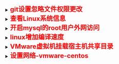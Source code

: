 <details>
<summary>
<span style="color: red;font-size: 20px;"><b>
git设置忽略文件权限更改
</b></span>
</summary>

```
vi .git/conf
```
[core]->filemode:改成false

</details>

<details>
<summary>
<span style="color: red;font-size: 20px;"><b>
查看Linux系统信息
</b></span>
</summary>

* 查看当前系统的内核信息
```
cat /proc/version
```
```
uname -a
```
* 查看发型版本信息
```
cat /etc/os-release
```
</details>

<details>
<summary>
<span style="color: red;font-size: 20px;"><b>
开启mysql的root用户外网访问
</b></span>
</summary>

```
update user set host='%' where user ='root';
```
```
FLUSH PRIVILEGES;
```
</details>

<details>
<summary>
<span style="color: red;font-size: 20px;"><b>
linux增加编译速度
</b></span>
</summary>

```
sudo make -j $(nproc)
```
```
sudo cmake --build . --target all -- -j $(nproc)
```
</details>

<details>
<summary>
<span style="color: red;font-size: 20px;"><b>
VMware虚拟机挂载宿主机共享目录
</b></span>
</summary>

* 在Linux中安装vm-tools
```
suduo yum install -y open-vm-tools open-vm-tools-desktop
```
* 查看共享的目录
```
vmware-hgfsclient
```
* 执行命令挂载目录
```
mount -t fuse.vmhgfs-fuse .host:/ /mnt/hgfs -o allow_other,nonempty
```
* 修改数据令系统启动时自动挂载
```
vim /etc/fstab
```
* 在末尾另起一行 添加:
```
.host:/ /mnt/hgfs fuse.vmhgfs-fuse allow_other 0 0
```
* 再次挂载目录
```
vmhgfs-fuse .host:/ /mnt/hgfs -o allow_other,nonempty
```
* 建立软连接
```
ln -s /mnt/hgfs /www/work
```
</details>

<details>
<summary>
<span style="color: red;font-size: 20px;"><b>
设置网络-vmware-centos
</b></span>
</summary>

* 打开网卡
```
vi /etc/sysconfig/network-scripts/ifcfg-eth33
```
* 填入配置项(固定IP)
```
TYPE="Ethernet"
BOOTPROTO="static"
DEFROUTE="yes"
NAME="ens33"
DEVICE="ens33"
ONBOOT="yes"
IPADDR=1.1.1.5
PREFIX=24
GATEWAY=1.1.1.2
DNS1=8.8.8.8
DNS2=8.8.4.4
```
* 编辑->虚拟网络编辑器
![avatar](https://github.com/xiaofancomputer/image/blob/main/%E8%99%9A%E6%8B%9F%E6%9C%BA%E8%AE%BE%E7%BD%AE.png)
</details>

